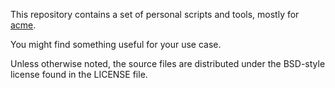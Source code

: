 This repository contains a set of personal scripts and tools, mostly for [acme](http://acme.cat-v.org).

You might find something useful for your use case.

Unless otherwise noted, the source files are distributed under the BSD-style license found in the LICENSE file.